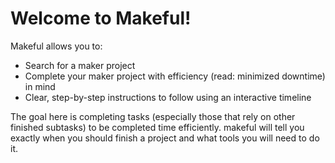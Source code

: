 # Welcome to Makeful!

 Makeful allows you to:
 * Search for a maker project
 * Complete your maker project with efficiency (read: minimized downtime) in mind
 * Clear, step-by-step instructions to follow using an interactive timeline

 The goal here is completing tasks (especially those that rely on other finished subtasks) 
 to be completed time efficiently. makeful will tell you exactly when you should finish 
 a project and what tools you will need to do it. 

